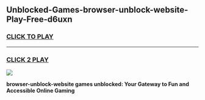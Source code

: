 
## Unblocked-Games-browser-unblock-website-Play-Free-d6uxn
<h3>
<a href="https://premium76.site?title=browser-unblock-website&ref=21A">CLICK TO PLAY</a></h3>
<hr>

<h3>
<a href="https://premium76.site?title=browser-unblock-website&ref=21A">CLICK 2 PLAY</a>
  
</h3>

<a href="https://premium76.site?title=browser-unblock-website&ref=21A"><img src="https://clearcache.store/games.png"></a>


**browser-unblock-website games unblocked: Your Gateway to Fun and Accessible Online Gaming**
